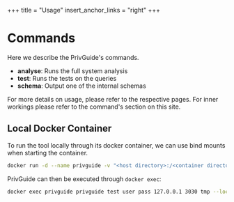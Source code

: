 +++
title = "Usage"
insert_anchor_links = "right"
+++

# Commands

Here we describe the PrivGuide's commands.

- **analyse**: Runs the full system analysis
- **test**: Runs the tests on the queries
- **schema**: Output one of the internal schemas

For more details on usage, please refer to the respective pages. For inner workings please refer to the command's section on this site.

## Local Docker Container

To run the tool locally through its docker container, we can use bind mounts when starting the container.

```sh
docker run -d --name privguide -v "<host directory>:/<container directory>/:ro" privguide
```

PrivGuide can then be executed through `docker exec`:

```sh
docker exec privguide privguide test user pass 127.0.0.1 3030 tmp --local-dir <container direcotry>
```
